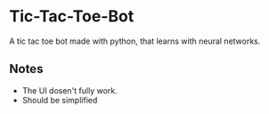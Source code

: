 # Tic-Tac-Toe-Bot
A tic tac toe bot made with python, that learns with neural networks.
## Notes
* The UI dosen't fully work.
* Should be simplified
